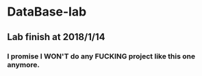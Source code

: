 # DataBase-lab

## Lab finish at 2018/1/14

### I promise I WON'T do any FUCKING project like this one anymore.
